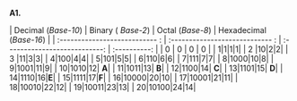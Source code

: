 **A1.** 

| Decimal (_Base-10_) | Binary ( _Base-2_)   | Octal (_Base-8_) | Hexadecimal (_Base-16_) |
| :--------------------------- : | :---------------------------- : | :---------------------------: | :----------: |
|	0  			| 	0	 |	 0	 |	 0	|
|	1|1|1|1|
|	2 |10|2|2|
|	3 |11|3|3|
|	4|100|4|4|
|	5|101|5|5|
|	6|110|6|6|
|	7|111|7|7|
|	8|1000|10|8|
|	9|1001|11|9|
|	10|1010|12| **A**|
|	11|1011|13| **B**|
|	12|1100|14| **C**|
|	13|1101|15| **D**|
|	14|1110|16|**E**|
|	15|1111|17|**F**|
|	16|10000|20|10|
|	17|10001|21|11|
|	18|10010|22|12|
|	19|10011|23|13|
|	20|10100|24|14|
	